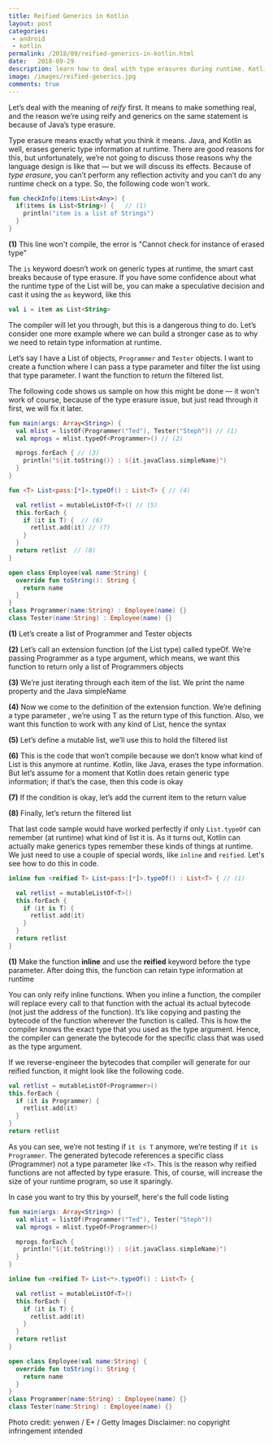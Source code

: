 ```yaml
---
title: Reified Generics in Kotlin
layout: post
categories: 
 - android
 - kotlin
permalink: /2018/09/reified-generics-in-kotlin.html
date:   2018-09-29 
description: learn how to deal with type erasures during runtime. Kotlin has ways to make the runtime remember the type parameters for generics
image: /images/reified-generics.jpg 
comments: true
---
```


Let’s deal with the meaning of *reify* first. It means to make something real, and the reason we’re using reify and generics on the same statement is because of Java’s type erasure.

Type erasure means exactly what you think it means. Java, and Kotlin as well, erases generic type information at runtime. There are good reasons for this, but unfortunately, we’re not going to discuss those reasons why the language design is like that — but we will discuss its effects. Because of *type erasure*, you can’t perform any reflection activity and you can’t do any runtime check on a type. So, the following code won't work.

```kotlin
fun checkInfo(items:List<Any>) { 
  if(items is List<String>) {   // (1)
    println("item is a list of Strings")
  }
}
```

**(1)** This line won't compile, the error is "Cannot check for instance of erased type"

The `is` keyword doesn’t work on generic types at runtime, the smart cast breaks because of type erasure. If you have some confidence about what the runtime type of the List will be, you can make a speculative decision and cast it using the `as` keyword, like this

```kotlin
val i = item as List<String>
```

The compiler will let you through, but this is a dangerous thing to do. Let’s consider one more example where we can build a stronger case as to why we need to retain type information at runtime.

Let’s say I have a List of objects, `Programmer` and `Tester` objects. I want to create a function where I can pass a type parameter and filter the list using that type parameter. I want the function to return the filtered list.

The following code shows us sample on how this might be done — it won't work of course, because of the type erasure issue, but just read through it first, we will fix it later.

```kotlin
fun main(args: Array<String>) {
  val mlist = listOf(Programmer("Ted"), Tester("Steph")) // (1)
  val mprogs = mlist.typeOf<Programmer>() // (2)

  mprogs.forEach { // (3)
    println("${it.toString()} : ${it.javaClass.simpleName}")
  }
}

fun <T> List<pass:[*]>.typeOf() : List<T> { // (4)

  val retlist = mutableListOf<T>() // (5)
  this.forEach {
    if (it is T) {  // (6)
      retlist.add(it) // (7)
    }
  }
  return retlist  // (8)
}

open class Employee(val name:String) {
  override fun toString(): String {
    return name
  }
}
class Programmer(name:String) : Employee(name) {}
class Tester(name:String) : Employee(name) {}
```

**(1)** Let’s create a list of Programmer and Tester objects

**(2)** Let’s call an extension function (of the List type) called typeOf. We’re passing Programmer as a type argument, which means, we want this function to return only a list of Programmers objects

**(3)** We’re just iterating through each item of the list. We print the name property and the Java simpleName

**(4)** Now we come to the definition of the extension function. We’re defining a type parameter <T>, we’re using T as the return type of this function. Also, we want this function to work with any kind of List, hence the syntax

**(5)** Let’s define a mutable list, we’ll use this to hold the filtered list

**(6)** This is the code that won’t compile because we don’t know what kind of List is this anymore at runtime. Kotlin, like Java, erases the type information. But let’s assume for a moment that Kotlin does retain generic type information; if that’s the case, then this code is okay

**(7)** If the condition is okay, let’s add the current item to the return value

**(8)** Finally, let’s return the filtered list

That last code sample would have worked perfectly if only `List.typeOf` can remember (at runtime) what kind of list it is. As it turns out, Kotlin can actually make generics types remember these kinds of things at runtime. We just need to use a couple of special words, like `inline` and `reified`. Let's see how to do this in code.

```kotlin
inline fun <reified T> List<pass:[*]>.typeOf() : List<T> { // (1)

  val retlist = mutableListOf<T>()
  this.forEach {
    if (it is T) {
      retlist.add(it)
    }
  }
  return retlist
}
```

**(1)** Make the function **inline** and use the **reified** keyword before the type parameter. After doing this, the function can retain type information at runtime

You can only reify inline functions. When you inline a function, the compiler will replace every call to that function with the actual its actual bytecode (not just the address of the function). It’s like copying and pasting the bytecode of the function wherever the function is called. This is how the compiler knows the exact type that you used as the type argument. Hence, the compiler can generate the bytecode for the specific class that was used as the type argument.

If we reverse-engineer the bytecodes that compiler will generate for our reified function, it might look like the following code.

```kotlin
val retlist = mutableListOf<Programmer>()
this.forEach {
  if (it is Programmer) {
    retlist.add(it)
  }
}
return retlist
```

As you can see, we’re not testing if `it is T` anymore, we’re testing if `it is Programmer`. The generated bytecode references a specific class (Programmer) not a type parameter  like `<T>`. This is the reason why reified functions are not affected by type erasure. This, of course, will increase the size of your runtime program, so use it sparingly. 

In case you want to try this by yourself, here's the full code listing

```kotlin
fun main(args: Array<String>) {
  val mlist = listOf(Programmer("Ted"), Tester("Steph"))
  val mprogs = mlist.typeOf<Programmer>()

  mprogs.forEach {
    println("${it.toString()} : ${it.javaClass.simpleName}")
  }
}

inline fun <reified T> List<*>.typeOf() : List<T> {

  val retlist = mutableListOf<T>()
  this.forEach {
    if (it is T) {
      retlist.add(it)
    }
  }
  return retlist
}

open class Employee(val name:String) {
  override fun toString(): String {
    return name
  }
}
class Programmer(name:String) : Employee(name) {}
class Tester(name:String) : Employee(name) {}
```
 
Photo credit: yenwen / E+ / Getty Images
Disclaimer: no copyright infringement intended